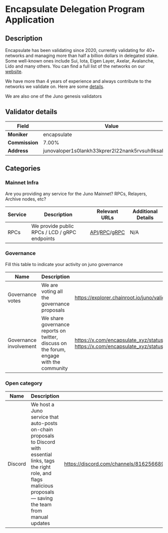 # Encapsulate Delegation Program Application

## Description
Encapsulate has been validating since 2020, currently validating for 40+ networks and managing more than half a billion dollars in delegated stake. Some well-known ones include Sui, Iota, Eigen Layer, Axelar, Avalanche, Lido and many others. You can find a full list of the networks on our [website](https://encapsulate.xyz).

We have more than 4 years of experience and always contribute to the networks we validate on. Here are some [details](https://encapsulate.xyz/services).

We are also one of the Juno genesis validators

## Validator details

| Field          | Value                   |
| -------------- | ----------------------- |
| **Moniker**    | encapsulate             |
| **Commission** | 7.00%                   |
| **Address**    | junovaloper1s0lankh33kprer2l22nank5rvsuh9ksahu7s62         |

## Categories

### Mainnet Infra

Are you providing any service for the Juno Mainnet? RPCs, Relayers, Archive nodes, etc?

| Service       | Description                                      | Relevant URLs                  | Additional Details            |
| ------------- | ------------------------------------------------ | ------------------------------ | ----------------------------- |
| RPCs          | We provide public RPCs / LCD / gRPC endpoints    | [API](https://api.celestia.mainnet.encapsulate.xyz)/[RPC](https://rpc.juno.mainnet.encapsulate.xyz)/[gRPC](https://grpc.juno.mainnet.encapsulate.xyz:443)          | N/A |

### Governance

Fill this table to indicate your activity on juno governance

| Name                   | Description                                                                             | Relevant URLs |
| ---------------------- | --------------------------------------------------------------------------------------- | ------------- |
| Governance votes       | We are voting all the governance proposals                                              | https://explorer.chainroot.io/juno/validators/junovaloper1s0lankh33kprer2l22nank5rvsuh9ksahu7s62 |
| Governance involvement | We share governance reports on twitter, discuss on the forum, engage with the community | https://x.com/encapsulate_xyz/status/1886764641453269331 https://x.com/encapsulate_xyz/status/1892516545487859813              |

### Open category

| Name   | Description | Relevant URLs |
|--------|-------------|----------------|
| Discord | We host a Juno service that auto-posts on-chain proposals to Discord with essential links, tags the right role, and flags malicious proposals — saving the team from manual updates  | https://discord.com/channels/816256689078403103/939713550732120145/1357004152818892892 |
